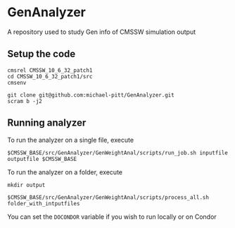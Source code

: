 # GenAnalyzer
A repository used to study Gen info of CMSSW simulation output

## Setup the code

```
cmsrel CMSSW_10_6_32_patch1
cd CMSSW_10_6_32_patch1/src
cmsenv

git clone git@github.com:michael-pitt/GenAnalyzer.git
scram b -j2
```

## Running analyzer

To run the analyzer on a single file, execute
```
$CMSSW_BASE/src/GenAnalyzer/GenWeightAnal/scripts/run_job.sh inputfile outputfile $CMSSW_BASE
```

To run the analyzer on a folder, execute
```
mkdir output

$CMSSW_BASE/src/GenAnalyzer/GenWeightAnal/scripts/process_all.sh folder_with_intputfiles
```

You can set the `DOCONDOR` variable if you wish to run locally or on Condor

